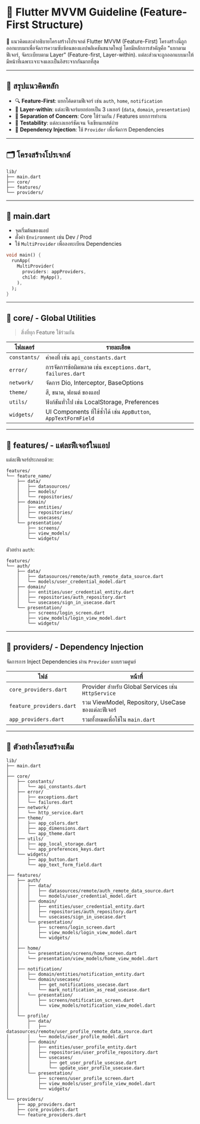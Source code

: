 
# 🚀 Flutter MVVM Guideline (Feature-First Structure)

🌳 แนวคิดและคำอธิบายโครงสร้างโปรเจกต์ Flutter MVVM (Feature-First) โครงสร้างนี้ถูกออกแบบมาเพื่อจัดการความซับซ้อนของแอปพลิเคชันขนาดใหญ่ โดยมีหลักการสำคัญคือ "แยกตามฟีเจอร์, จัดระเบียบตาม Layer" (Feature-first, Layer-within). แต่ละส่วนจะถูกออกแบบมาให้มีหน้าที่เฉพาะเจาะจงและเป็นอิสระจากกันมากที่สุด

---

## 🧱 สรุปแนวคิดหลัก

- 🔍 **Feature-First**: แยกโค้ดตามฟีเจอร์ เช่น `auth`, `home`, `notification`
- 🧬 **Layer-within**: แต่ละฟีเจอร์แยกย่อยเป็น 3 เลเยอร์ (`data`, `domain`, `presentation`)
- 🧼 **Separation of Concern**: Core ใช้ร่วมกัน / Features แยกการทำงาน
- 🧪 **Testability**: แต่ละเลเยอร์ชัดเจน จึงเขียนเทสต์ง่าย
- 🔌 **Dependency Injection**: ใช้ `Provider` เพื่อจัดการ Dependencies

---

## 🗂️ โครงสร้างโปรเจกต์

```
lib/
├── main.dart
├── core/
├── features/
└── providers/
```

---

## 📌 main.dart

- จุดเริ่มต้นของแอป
- ตั้งค่า `Environment` เช่น Dev / Prod
- ใช้ `MultiProvider` เพื่อลงทะเบียน Dependencies

```dart
void main() {
  runApp(
    MultiProvider(
      providers: appProviders,
      child: MyApp(),
    ),
  );
}
```

---

## 🧩 core/ - Global Utilities

> สิ่งที่ทุก Feature ใช้ร่วมกัน

| โฟลเดอร์ | รายละเอียด |
|----------|-------------|
| `constants/` | ค่าคงที่ เช่น `api_constants.dart` |
| `error/` | การจัดการข้อผิดพลาด เช่น `exceptions.dart`, `failures.dart` |
| `network/` | จัดการ Dio, Interceptor, BaseOptions |
| `theme/` | สี, ขนาด, ฟอนต์ ของแอป |
| `utils/` | ฟังก์ชันทั่วไป เช่น LocalStorage, Preferences |
| `widgets/` | UI Components ที่ใช้ซ้ำได้ เช่น `AppButton`, `AppTextFormField` |

---

## 🚧 features/ - แต่ละฟีเจอร์ในแอป

แต่ละฟีเจอร์ประกอบด้วย:

```
features/
└── feature_name/
    ├── data/
    │   ├── datasources/
    │   ├── models/
    │   └── repositories/
    ├── domain/
    │   ├── entities/
    │   ├── repositories/
    │   └── usecases/
    └── presentation/
        ├── screens/
        ├── view_models/
        └── widgets/
```

ตัวอย่าง `auth`:

```
features/
└── auth/
    ├── data/
    │   ├── datasources/remote/auth_remote_data_source.dart
    │   └── models/user_credential_model.dart
    ├── domain/
    │   ├── entities/user_credential_entity.dart
    │   ├── repositories/auth_repository.dart
    │   └── usecases/sign_in_usecase.dart
    └── presentation/
        ├── screens/login_screen.dart
        ├── view_models/login_view_model.dart
        └── widgets/
```

---

## 🧪 providers/ - Dependency Injection

จัดการการ Inject Dependencies ผ่าน `Provider` แบบรวมศูนย์

| ไฟล์ | หน้าที่ |
|------|---------|
| `core_providers.dart` | Provider สำหรับ Global Services เช่น `HttpService` |
| `feature_providers.dart` | รวม ViewModel, Repository, UseCase ของแต่ละฟีเจอร์ |
| `app_providers.dart` | รวมทั้งหมดเพื่อใช้ใน `main.dart` |

---

## 📘 ตัวอย่างโครงสร้างเต็ม

```
lib/
├── main.dart
│
├── core/
│   ├── constants/
│   │   └── api_constants.dart
│   ├── error/
│   │   ├── exceptions.dart
│   │   └── failures.dart
│   ├── network/
│   │   └── http_service.dart
│   ├── theme/
│   │   ├── app_colors.dart
│   │   ├── app_dimensions.dart
│   │   └── app_theme.dart
│   ├── utils/
│   │   ├── app_local_storage.dart
│   │   └── app_preferences_keys.dart
│   └── widgets/
│       ├── app_button.dart
│       └── app_text_form_field.dart
│
├── features/
│   ├── auth/
│   │   ├── data/
│   │   │   ├── datasources/remote/auth_remote_data_source.dart
│   │   │   └── models/user_credential_model.dart
│   │   ├── domain/
│   │   │   ├── entities/user_credential_entity.dart
│   │   │   ├── repositories/auth_repository.dart
│   │   │   └── usecases/sign_in_usecase.dart
│   │   └── presentation/
│   │       ├── screens/login_screen.dart
│   │       ├── view_models/login_view_model.dart
│   │       └── widgets/
│   │
│   ├── home/
│   │   └── presentation/screens/home_screen.dart
│   │   └── presentation/view_models/home_view_model.dart
│   │
│   ├── notification/
│   │   ├── domain/entities/notification_entity.dart
│   │   └── domain/usecases/
│   │       ├── get_notifications_usecase.dart
│   │       └── mark_notification_as_read_usecase.dart
│   │   └── presentation/
│   │       ├── screens/notification_screen.dart
│   │       └── view_models/notification_view_model.dart
│   │
│   └── profile/
│       ├── data/
│       │   ├── datasources/remote/user_profile_remote_data_source.dart
│       │   └── models/user_profile_model.dart
│       ├── domain/
│       │   ├── entities/user_profile_entity.dart
│       │   ├── repositories/user_profile_repository.dart
│       │   └── usecases/
│       │       ├── get_user_profile_usecase.dart
│       │       └── update_user_profile_usecase.dart
│       └── presentation/
│           ├── screens/user_profile_screen.dart
│           ├── view_models/user_profile_view_model.dart
│           └── widgets/
│
└── providers/
    ├── app_providers.dart
    ├── core_providers.dart
    └── feature_providers.dart
```
